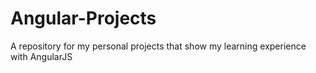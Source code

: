 # Angular-Projects
A repository for my personal projects that show my learning experience with AngularJS

